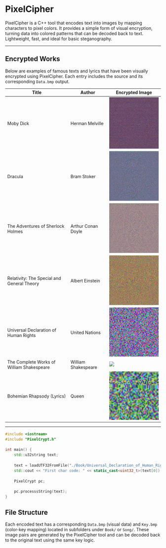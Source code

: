 # PixelCipher

PixelCipher is a C++ tool that encodes text into images by mapping characters to pixel colors. It provides a simple form of visual encryption, turning data into colored patterns that can be decoded back to text. Lightweight, fast, and ideal for basic steganography.

---

## Encrypted Works

Below are examples of famous texts and lyrics that have been visually encrypted using PixelCipher. Each entry includes the source and its corresponding `Data.bmp` output.

| Title                                      | Author              | Encrypted Image                                                                          |
| ------------------------------------------ | ------------------- | ---------------------------------------------------------------------------------------- |
| Moby Dick                                  | Herman Melville     | <img src="images/Moby_Dick_Converted.png" width="250"/>                                  |
| Dracula                                    | Bram Stoker         | <img src="Book/Dracula/Data.bmp" width="250"/>                                           |
| The Adventures of Sherlock Holmes          | Arthur Conan Doyle  | <img src="Book/Sherlock_Holmes/Data.bmp" width="250"/>                                   |
| Relativity: The Special and General Theory | Albert Einstein     | <img src="Book/the_Special_and_General_Theory_by_Albert_Einstein/Data.bmp" width="250"/> |
| Universal Declaration of Human Rights      | United Nations      | <img src="Book/Universal_Declaration_of_Human_Rights/Data.bmp" width="250"/>             |
| The Complete Works of William Shakespeare  | William Shakespeare | <img src="Book/William_Shakespeare/Data.bmp" width="250"/>                               |
| Bohemian Rhapsody (Lyrics)                 | Queen               | <img src="Song/Bohemian Rhapsody/Data.bmp" width="250"/>                                 |

---

```cpp
#include <iostream>
#include "PixelCrypt.h"

int main() {
    std::u32string text;

    text = loadUTF32FromFile("./Book/Universal_Declaration_of_Human_Rights.txt");
    std::cout << "First char code: " << static_cast<uint32_t>(text[0]) << '\n';

    PixelCrypt pc;

    pc.processsString(text);
}
```

## File Structure

Each encoded text has a corresponding `Data.bmp` (visual data) and `Key.bmp` (color-key mapping) located in subfolders under `Book/` or `Song/`. These image pairs are generated by the PixelCipher tool and can be decoded back to the original text using the same key logic.
